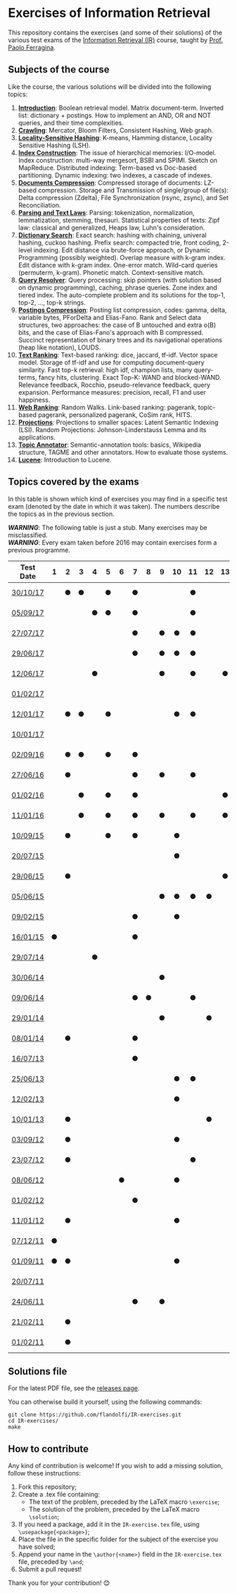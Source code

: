 # Exercises of Information Retrieval #

This repository contains the exercises (and some of their solutions) of the
various test exams of the [Information Retrieval
(IR)](http://didawiki.cli.di.unipi.it/doku.php/magistraleinformatica/ir/start)
course, taught by [Prof. Paolo Ferragina](http://www.di.unipi.it/~ferragin/).

## Subjects of the course ##

Like the course, the various solutions will be divided into the following topics:

  1. [**Introduction**](https://github.com/flandolfi/IR-exercises/tree/master/01_introduction):
  Boolean retrieval model. Matrix document-term. Inverted list: dictionary +
  postings. How to implement an AND, OR and NOT queries, and their time
  complexities.
  2. [**Crawling**](https://github.com/flandolfi/IR-exercises/tree/master/02_crawling):
  Mercator, Bloom Filters, Consistent Hashing, Web graph.
  3. [**Locality-Sensitive Hashing**](https://github.com/flandolfi/IR-exercises/tree/master/03_lsh):
  K-means, Hamming distance, Locality Sensitive Hashing (LSH).
  4. [**Index Construction**](https://github.com/flandolfi/IR-exercises/tree/master/04_construction):
  The issue of hierarchical memories: I/O-model. Index construction: multi-way
  mergesort, BSBI and SPIMI. Sketch on MapReduce. Distributed indexing:
  Term-based vs Doc-based partitioning. Dynamic indexing: two indexes, a
  cascade of indexes.
  5. [**Documents Compression**](https://github.com/flandolfi/IR-exercises/tree/master/05_doc_compression):
  Compressed storage of documents: LZ-based compression. Storage and
  Transmission of single/group of file(s): Delta compression (Zdelta), File
  Synchronization (rsync, zsync), and Set Reconciliation.
  6. [**Parsing and Text Laws**](https://github.com/flandolfi/IR-exercises/tree/master/06_parsing):
  Parsing: tokenization, normalization, lemmatization, stemming, thesauri.
  Statistical properties of texts: Zipf law: classical and generalized, Heaps
  law, Luhn's consideration.
  7. [**Dictionary Search**](https://github.com/flandolfi/IR-exercises/tree/master/07_dict_search):
  Exact search: hashing with chaining, univeral hashing, cuckoo hashing. Prefix
  search: compacted trie, front coding, 2-level indexing. Edit distance via
  brute-force approach, or Dynamic Programming (possibly weighted). Overlap
  measure with k-gram index. Edit distance with k-gram index. One-error match.
  Wild-card queries (permuterm, k-gram). Phonetic match. Context-sensitive
  match.
  8. [**Query Resolver**](https://github.com/flandolfi/IR-exercises/tree/master/08_query_resolver):
  Query processing: skip pointers (with solution based on dynamic programming),
  caching, phrase queries. Zone index and tiered index. The auto-complete
  problem and its solutions for the top-1, top-2, ..., top-k strings.
  9. [**Postings Compression**](https://github.com/flandolfi/IR-exercises/tree/master/09_posting_compression):
  Posting list compression, codes: gamma, delta, variable bytes, PForDelta and
  Elias-Fano. Rank and Select data structures, two approaches: the case of B
  untouched and extra o(B) bits, and the case of Elias-Fano's approach with B
  compressed. Succinct representation of binary trees and its navigational
  operations (heap like notation), LOUDS.
  10. [**Text Ranking**](https://github.com/flandolfi/IR-exercises/tree/master/10_text_ranking):
  Text-based ranking: dice, jaccard, tf-idf. Vector space model. Storage of
  tf-idf and use for computing document-query similarity. Fast top-k retrieval:
  high idf, champion lists, many query-terms, fancy hits, clustering. Exact
  Top-K: WAND and blocked-WAND. Relevance feedback, Rocchio, pseudo-relevance
  feedback, query expansion. Performance measures: precision, recall, F1 and
  user happiness.
  11. [**Web Ranking**](https://github.com/flandolfi/IR-exercises/tree/master/11_web_ranking):
  Random Walks. Link-based ranking: pagerank, topic-based pagerank, personalized
  pagerank, CoSim rank, HITS.
  12. [**Projections**](https://github.com/flandolfi/IR-exercises/tree/master/12_projections):
  Projections to smaller spaces: Latent Semantic Indexing (LSI). Random
  Projections: Johnson-Linderstauss Lemma and its applications.
  13. [**Topic Annotator**](https://github.com/flandolfi/IR-exercises/tree/master/13_annotators):
  Semantic-annotation tools: basics, Wikipedia structure, TAGME and other
  annotators. How to evaluate those systems.
  14. [**Lucene**](https://github.com/flandolfi/IR-exercises/tree/master/14_lucene):
  Introduction to Lucene.

## Topics covered by the exams ##

In this table is shown which kind of exercises you may find in a specific test
exam (denoted by the date in which it was taken). The numbers describe the
topics as in the previous section.

***WARNING***: The following table is just a stub. Many exercises may be
misclassified.   
***WARNING***: Every exam taken before 2016 may contain exercises form a
previous programme.

| Test Date                                                                                                  | 1 | 2 | 3 | 4 | 5 | 6 | 7 | 8 | 9 | 10| 11| 12| 13| 14| Status                                                        |
|:----------------------------------------------------------------------------------------------------------:|:-:|:-:|:-:|:-:|:-:|:-:|:-:|:-:|:-:|:-:|:-:|:-:|:-:|:-:|:-------------------------------------------------------------:|
| [30/10/17](http://didawiki.di.unipi.it/lib/exe/fetch.php/magistraleinformatica/ir/ir17/ir171030.docx)      |   | ● | ● |   | ● |   | ● |   |   |   | ● |   |   |   |![Status](https://img.shields.io/badge/Solved-5%2F6-green.svg) |
| [05/09/17](http://didawiki.di.unipi.it/lib/exe/fetch.php/magistraleinformatica/ir/ir16/ir170905.docx)      |   |   |   | ● | ● |   | ● |   |   |   | ● |   |   |   |![Status](https://img.shields.io/badge/Solved-1%2F4-red.svg)   |
| [27/07/17](http://didawiki.di.unipi.it/lib/exe/fetch.php/magistraleinformatica/ir/ir16/ir170727.docx)      |   |   |   |   |   |   | ● |   | ● | ● | ● |   |   | ● |![Status](https://img.shields.io/badge/Solved-1%2F6-red.svg)   |
| [29/06/17](http://didawiki.di.unipi.it/lib/exe/fetch.php/magistraleinformatica/ir/ir16/ir170629.docx)      |   |   |   |   |   |   | ● |   | ● | ● | ● |   |   | ● |![Status](https://img.shields.io/badge/Solved-0%2F5-red.svg)   |
| [12/06/17](http://didawiki.di.unipi.it/lib/exe/fetch.php/magistraleinformatica/ir/ir16/ir170612.docx)      |   |   |   | ● |   |   |   |   | ● |   | ● |   | ● | ● |![Status](https://img.shields.io/badge/Solved-0%2F5-red.svg)   |
| [01/02/17](http://didawiki.di.unipi.it/lib/exe/fetch.php/magistraleinformatica/ir/ir16/ir170201_lab.docx)  |   |   |   |   |   |   |   |   |   |   |   |   |   | ● |![Status](https://img.shields.io/badge/Solved-0%2F2-red.svg)   |
| [12/01/17](http://didawiki.di.unipi.it/lib/exe/fetch.php/magistraleinformatica/ir/ir16/ir170112.docx)      |   | ● | ● |   | ● |   |   |   |   | ● | ● |   |   |   |![Status](https://img.shields.io/badge/Solved-0%2F6-red.svg)   |
| [10/01/17](http://didawiki.di.unipi.it/lib/exe/fetch.php/magistraleinformatica/ir/ir16/ir170110_lab.docx)  |   |   |   |   |   |   |   |   |   |   |   |   |   | ● |![Status](https://img.shields.io/badge/Solved-0%2F2-red.svg)   |
| [02/09/16](http://didawiki.di.unipi.it/lib/exe/fetch.php/magistraleinformatica/ir/ir15/ir160902.docx)      |   | ● | ● |   | ● |   | ● |   |   |   |   |   |   |   |![Status](https://img.shields.io/badge/Solved-2%2F5-yellow.svg)|
| [27/06/16](http://didawiki.di.unipi.it/lib/exe/fetch.php/magistraleinformatica/ir/ir15/ir160627.docx)      |   | ● |   |   |   |   | ● |   | ● |   | ● |   |   |   |![Status](https://img.shields.io/badge/Solved-1%2F4-red.svg)   |
| [01/02/16](http://didawiki.di.unipi.it/lib/exe/fetch.php/magistraleinformatica/ir/ir15/ir160201.docx)      |   |   | ● |   | ● |   | ● |   |   |   |   |   | ● |   |![Status](https://img.shields.io/badge/Solved-1%2F6-red.svg)   |
| [11/01/16](http://didawiki.di.unipi.it/lib/exe/fetch.php/magistraleinformatica/ir/ir15/ir160111.docx)      |   |   | ● |   | ● |   | ● |   | ● |   | ● |   | ● |   |![Status](https://img.shields.io/badge/Solved-2%2F6-yellow.svg)|
| [10/09/15](http://didawiki.di.unipi.it/lib/exe/fetch.php/magistraleinformatica/ir/ir14/ir150910.docx)      |   | ● |   |   | ● |   | ● |   |   | ● |   |   |   |   |![Status](https://img.shields.io/badge/Solved-0%2F6-red.svg)   |
| [20/07/15](http://didawiki.di.unipi.it/lib/exe/fetch.php/magistraleinformatica/ir/ir14/ir150720.docx)      |   |   |   |   |   |   |   |   |   | ● |   |   |   |   |![Status](https://img.shields.io/badge/Solved-0%2F5-red.svg)   |
| [29/06/15](http://didawiki.di.unipi.it/lib/exe/fetch.php/magistraleinformatica/ir/ir14/ir150629.docx)      |   | ● |   |   |   |   |   |   |   |   |   |   | ● |   |![Status](https://img.shields.io/badge/Solved-0%2F4-red.svg)   |
| [05/06/15](http://didawiki.di.unipi.it/lib/exe/fetch.php/magistraleinformatica/ir/ir14/ir150605.docx)      |   |   |   |   |   |   |   |   | ● | ● | ● | ● |   |   |![Status](https://img.shields.io/badge/Solved-0%2F5-red.svg)   |
| [09/02/15](http://didawiki.di.unipi.it/lib/exe/fetch.php/magistraleinformatica/ir/ir14/ir150209.docx)      |   |   |   |   |   |   | ● |   |   | ● |   |   |   |   |![Status](https://img.shields.io/badge/Solved-0%2F4-red.svg)   |
| [16/01/15](http://didawiki.di.unipi.it/lib/exe/fetch.php/magistraleinformatica/ir/ir14/ir150116.docx)      | ● |   |   |   |   |   | ● |   |   |   |   |   |   |   |![Status](https://img.shields.io/badge/Solved-0%2F5-red.svg)   |
| [29/07/14](http://didawiki.di.unipi.it/lib/exe/fetch.php/magistraleinformatica/ir/ir13/ir140729.docx)      |   |   |   | ● |   |   |   |   |   |   |   |   |   |   |![Status](https://img.shields.io/badge/Solved-0%2F4-red.svg)   |
| [30/06/14](http://didawiki.di.unipi.it/lib/exe/fetch.php/magistraleinformatica/ir/ir13/ir140630.docx)      |   |   |   |   |   |   |   |   | ● |   |   |   |   |   |![Status](https://img.shields.io/badge/Solved-0%2F4-red.svg)   |
| [09/06/14](http://didawiki.di.unipi.it/lib/exe/fetch.php/magistraleinformatica/ir/ir13/ir140609.docx)      |   |   |   |   |   |   | ● | ● |   |   | ● |   |   |   |![Status](https://img.shields.io/badge/Solved-0%2F5-red.svg)   |
| [29/01/14](http://didawiki.di.unipi.it/lib/exe/fetch.php/magistraleinformatica/ir/ir13/ir140129.docx)      |   |   |   |   |   |   |   |   | ● |   |   | ● |   |   |![Status](https://img.shields.io/badge/Solved-0%2F6-red.svg)   |
| [08/01/14](http://didawiki.di.unipi.it/lib/exe/fetch.php/magistraleinformatica/ir/ir13/ir140108.docx)      |   | ● |   |   |   |   | ● |   |   |   |   |   |   |   |![Status](https://img.shields.io/badge/Solved-2%2F6-yellow.svg)|
| [16/07/13](http://didawiki.di.unipi.it/lib/exe/fetch.php/magistraleinformatica/ir/ir12/ir130716.docx)      |   |   |   |   |   |   | ● |   |   |   |   |   |   |   |![Status](https://img.shields.io/badge/Solved-0%2F6-red.svg)   |
| [25/06/13](http://didawiki.di.unipi.it/lib/exe/fetch.php/magistraleinformatica/ir/ir12/ir130625.docx)      |   |   |   |   |   |   |   |   |   | ● | ● |   |   |   |![Status](https://img.shields.io/badge/Solved-0%2F5-red.svg)   |
| [12/02/13](http://didawiki.di.unipi.it/lib/exe/fetch.php/magistraleinformatica/ir/ir12/ir130212.docx)      |   |   |   |   |   |   |   |   |   | ● |   |   |   |   |![Status](https://img.shields.io/badge/Solved-0%2F6-red.svg)   |
| [10/01/13](http://didawiki.di.unipi.it/lib/exe/fetch.php/magistraleinformatica/ir/ir12/ir130110.docx)      |   | ● |   |   |   |   |   |   |   |   |   | ● |   |   |![Status](https://img.shields.io/badge/Solved-0%2F6-red.svg)   |
| [03/09/12](http://didawiki.di.unipi.it/lib/exe/fetch.php/magistraleinformatica/ir/ir11/ir120903.doc)       |   | ● |   |   |   |   |   |   |   | ● |   |   |   |   |![Status](https://img.shields.io/badge/Solved-0%2F4-red.svg)   |
| [23/07/12](http://didawiki.di.unipi.it/lib/exe/fetch.php/magistraleinformatica/ir/ir11/ir120723.doc)       |   | ● |   |   |   |   |   |   |   |   | ● |   |   |   |![Status](https://img.shields.io/badge/Solved-0%2F4-red.svg)   |
| [08/06/12](http://didawiki.di.unipi.it/lib/exe/fetch.php/magistraleinformatica/ir/ir11/ir120608.doc)       |   |   |   |   |   | ● |   |   |   | ● |   |   |   |   |![Status](https://img.shields.io/badge/Solved-0%2F5-red.svg)   |
| [01/02/12](http://didawiki.di.unipi.it/lib/exe/fetch.php/magistraleinformatica/ir/ir11/ir120201.doc)       |   |   |   |   |   |   | ● |   |   |   |   |   |   |   |![Status](https://img.shields.io/badge/Solved-0%2F5-red.svg)   |
| [11/01/12](http://didawiki.di.unipi.it/lib/exe/fetch.php/magistraleinformatica/ir/ir11/ir120111.doc)       |   | ● |   |   |   |   |   |   |   | ● |   |   |   |   |![Status](https://img.shields.io/badge/Solved-1%2F3-yellow.svg)|
| [07/12/11](http://didawiki.di.unipi.it/lib/exe/fetch.php/magistraleinformatica/ir/ir11/ir111207.doc)       | ● |   |   |   |   |   |   |   |   |   |   |   |   |   |![Status](https://img.shields.io/badge/Solved-1%2F4-red.svg)   |
| [01/09/11](http://didawiki.di.unipi.it/lib/exe/fetch.php/magistraleinformatica/ir/ir10/ir110901.doc)       | ● | ● |   |   |   |   |   |   |   | ● |   |   |   |   |![Status](https://img.shields.io/badge/Solved-0%2F6-red.svg)   |
| [20/07/11](http://didawiki.di.unipi.it/lib/exe/fetch.php/magistraleinformatica/ir/ir10/ir110720.doc)       |   |   |   |   |   |   |   |   |   |   |   |   |   |   |![Status](https://img.shields.io/badge/Solved-0%2F6-red.svg)   |
| [24/06/11](http://didawiki.di.unipi.it/lib/exe/fetch.php/magistraleinformatica/ir/ir10/ir110624.doc)       |   |   |   |   |   |   | ● |   | ● |   |   |   |   |   |![Status](https://img.shields.io/badge/Solved-0%2F6-red.svg)   |
| [21/02/11](http://didawiki.di.unipi.it/lib/exe/fetch.php/magistraleinformatica/ir/ir10/ir110221.doc)       |   | ● |   |   |   |   |   |   |   |   |   |   |   |   |![Status](https://img.shields.io/badge/Solved-0%2F4-red.svg)   |
| [01/02/11](http://didawiki.di.unipi.it/lib/exe/fetch.php/magistraleinformatica/ir/ir10/ir110201.doc)       |   | ● |   |   |   |   |   |   |   |   |   |   |   |   |![Status](https://img.shields.io/badge/Solved-0%2F4-red.svg)   |

## Solutions file ##

For the latest PDF file, see the [releases
page](https://github.com/flandolfi/IR-exercises/releases).

You can otherwise build it yourself, using the following commands:

    git clone https://github.com/flandolfi/IR-exercises.git
    cd IR-exercises/
    make

## How to contribute ##

Any kind of contribution is welcome! If you wish to add a missing solution,
follow these instructions:

  1. Fork this repository;
  2. Create a .tex file containing:
      - The text of the problem, preceded by the LaTeX macro `\exercise`;
      - The solution of the problem, preceded by the LaTeX macro `\solution`;
  3. If you need a package, add it in the `IR-exercise.tex` file, using
  `\usepackage{<package>}`;
  4. Place the file in the specific folder for the subject of the exercise you
  have solved;
  5. Append your name in the `\author{<name>}` field in the `IR-exercise.tex`
  file, preceded by `\and`;
  6. Submit a pull request!

Thank you for your contribution! :blush:
